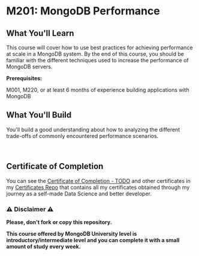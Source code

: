 # M201: MongoDB Performance

## What You'll Learn

This course will cover how to use best practices for achieving performance at scale in a MongoDB system. By the end of this course, you should be familiar with the different techniques used to increase the performance of MongoDB servers.

**Prerequisites:**

M001, M220, or at least 6 months of experience building applications with MongoDB

## What You'll Build

You'll build a good understanding about how to analyzing the different trade-offs of commonly encountered performance scenarios.

<br/>

## Certificate of Completion

You can see the [Certificate of Completion - TODO]() and other certificates in my [Certificates Repo](https://github.com/AlessandroCorradini/Certificates) that contains all my certificates obtained through my journey as a self-made Data Science and better developer.

### ⚠️ Disclaimer ⚠️

**Please, don't fork or copy this repository.**

**This course offered by MongoDB University level is introductory/intermediate level and you can complete it with a small amount of study every week.**